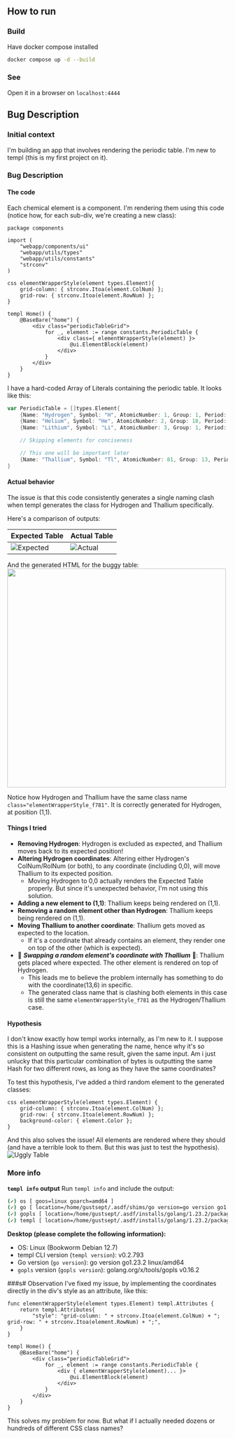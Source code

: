 ## How to run

### Build

Have docker compose installed

```bash
docker compose up -d --build
```

### See

Open it in a browser on `localhost:4444`

## Bug Description

### Initial context

I'm building an app that involves rendering the periodic table. I'm new to templ (this is my first project on it).

### Bug Description

#### The code

Each chemical element is a component. I'm rendering them using this code (notice how, for each sub-div, we're creating a new class):

```templ
package components

import (
    "webapp/components/ui"
    "webapp/utils/types"
    "webapp/utils/constants"
    "strconv"
)

css elementWrapperStyle(element types.Element){
    grid-column: { strconv.Itoa(element.ColNum) };
    grid-row: { strconv.Itoa(element.RowNum) };
}

templ Home() {
    @BaseBare("home") {
        <div class="periodicTableGrid">
            for _, element := range constants.PeriodicTable {
                <div class={ elementWrapperStyle(element) }>
                    @ui.ElementBlock(element)
                </div>
            }
        </div>
    }
}
```

I have a hard-coded Array of Literals containing the periodic table. It looks like this:

```go
var PeriodicTable = []types.Element{
	{Name: "Hydrogen", Symbol: "H", AtomicNumber: 1, Group: 1, Period: 1, Category: "Nonmetal", Color: "#30c93d", ColNum: 1, RowNum: 1},
	{Name: "Helium", Symbol: "He", AtomicNumber: 2, Group: 18, Period: 1, Category: "Noble Gas", Color: "#06bbe8", ColNum: 18, RowNum: 1},
	{Name: "Lithium", Symbol: "Li", AtomicNumber: 3, Group: 1, Period: 2, Category: "Alkali Metal", Color: "#eda30e", ColNum: 1, RowNum: 2},

	// Skipping elements for conciseness

	// This one will be important later
	{Name: "Thallium", Symbol: "Tl", AtomicNumber: 81, Group: 13, Period: 6, Category: "Post-transition Metal", Color: "#2181bb", ColNum: 13, RowNum: 6},
}
```

#### Actual behavior

The issue is that this code consistently generates a single naming clash when templ generates the class for Hydrogen and Thallium specifically.

Here's a comparison of outputs:

| Expected Table                             | Actual Table                             |
| ------------------------------------------ | ---------------------------------------- |
| ![Expected](https://imgur.com/nH7I20M.png) | ![Actual](https://imgur.com/bN8GmO6.png) |

And the generated HTML for the buggy table:
<img src="https://imgur.com/aOfgX2M.png" width="500px">

Notice how Hydrogen and Thallium have the same class name `class="elementWrapperStyle_f781"`. It is correctly generated for Hydrogen, at position (1,1).

#### Things I tried

- **Removing Hydrogen**: Hydrogen is excluded as expected, and Thallium moves back to its expected position!
- **Altering Hydrogen coordinates**: Altering either Hydrogen's ColNum/RolNum (or both), to any coordinate (including 0,0), will move Thallium to its expected position.
  - Moving Hydrogen to 0,0 actually renders the Expected Table properly. But since it's unexpected behavior, I'm not using this solution.
- **Adding a new element to (1,1)**: Thallium keeps being rendered on (1,1).
- **Removing a random element other than Hydrogen**: Thallium keeps being rendered on (1,1).
- **Moving Thallium to another coordinate**: Thallium gets moved as expected to the location.
  - If it's a coordinate that already contains an element, they render one on top of the other (which is expected).
- 🚨 **_Swapping a random element's coordinate with Thallium_** 🚨: Thallium gets placed where expected. The other element is rendered on top of Hydrogen.
  - This leads me to believe the problem internally has something to do with the coordinate(13,6) in specific.
  - The generated class name that is clashing both elements in this case is still the same `elementWrapperStyle_f781` as the Hydrogen/Thallium case.

#### Hypothesis

I don't know exactly how templ works internally, as I'm new to it. I suppose this is a Hashing issue when generating the name, hence why it's so consistent on outputting the same result, given the same input.
Am i just unlucky that this particular combination of bytes is outputting the same Hash for two different rows, as long as they have the same coordinates?

To test this hypothesis, I've added a third random element to the generated classes:

```templ
css elementWrapperStyle(element types.Element) {
    grid-column: { strconv.Itoa(element.ColNum) };
    grid-row: { strconv.Itoa(element.RowNum) };
    background-color: { element.Color };
}
```

And this also solves the issue! All elements are rendered where they should (and have a terrible look to them. But this was just to test the hypothesis).
![Uggly Table](https://imgur.com/wh7AvK5.png)

### More info

**`templ info` output**
Run `templ info` and include the output:

```bash
(✓) os [ goos=linux goarch=amd64 ]
(✓) go [ location=/home/gustsept/.asdf/shims/go version=go version go1.23.2 linux/amd64 ]
(✓) gopls [ location=/home/gustsept/.asdf/installs/golang/1.23.2/packages/bin/gopls version=golang.org/x/tools/gopls v0.16.2 ]
(✓) templ [ location=/home/gustsept/.asdf/installs/golang/1.23.2/packages/bin/templ version=v0.2.793 ]
```

**Desktop (please complete the following information):**

- OS: Linux (Bookworm Debian 12.7)
- templ CLI version (`templ version`): v0.2.793
- Go version (`go version`): go version go1.23.2 linux/amd64
- `gopls` version (`gopls version`): golang.org/x/tools/gopls v0.16.2

###s# Observation
I've fixed my issue, by implementing the coordinates directly in the div's style as an attribute, like this:

```templ
func elementWrapperStyle(element types.Element) templ.Attributes {
    return templ.Attributes{
        "style": "grid-column: " + strconv.Itoa(element.ColNum) + "; grid-row: " + strconv.Itoa(element.RowNum) + ";",
    }
}

templ Home() {
    @BaseBare("home") {
        <div class="periodicTableGrid">
            for _, element := range constants.PeriodicTable {
                <div { elementWrapperStyle(element)... }>
                    @ui.ElementBlock(element)
                </div>
            }
        </div>
    }
}
```

This solves my problem for now. But what if I actually needed dozens or hundreds of different CSS class names?
